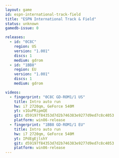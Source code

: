 ```yaml
---
layout: game
id: espn-international-track-field
title: "ESPN International Track & Field"
status: unknown
gamedb-issue: 0

releases:
  - id: "0C8C"
    region: US
    version: "1.001"
    discs: 1
    medium: gdrom
  - id: "1BB8"
    region: EU
    version: "1.001"
    discs: 1
    medium: gdrom

videos:
  - fingerprint: "0C8C GD-ROM1/1 US"
    title: Intro auto run
    hw: i7 2720qm, GeForce 540M
    yt: v1GuPRipmQE
    git: d59197f84353d7d2b746383e9277d9ed7c8c4053
    platform: win86-release
  - fingerprint: "1BB8 GD-ROM1/1 EU"
    title: Intro auto run
    hw: i7 2720qm, GeForce 540M
    yt: IPdEgEjlshY
    git: d59197f84353d7d2b746383e9277d9ed7c8c4053
    platform: win86-release
---
```

